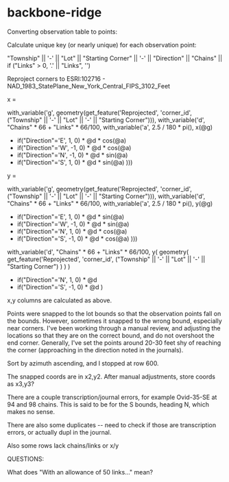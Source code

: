 # backbone-ridge

Converting observation table to points:


Calculate unique key (or nearly unique) for each observation point:

"Township" || '-' || "Lot" || "Starting Corner" || '-' || "Direction" || "Chains" || if ("Links" > 0, '.' || "Links", '')



Reproject corners to ESRI:102716 - NAD_1983_StatePlane_New_York_Central_FIPS_3102_Feet

x = 

with_variable('g', geometry(get_feature('Reprojected', 'corner_id', ("Township" || '-' || "Lot" || '-' || "Starting Corner"))),
with_variable('d', "Chains" * 66 + "Links" * 66/100,
with_variable('a', 2.5 / 180 * pi(),
x(@g)
+ if("Direction"='E', 1, 0) * @d * cos(@a)
+ if("Direction"='W', -1, 0) * @d * cos(@a)
+ if("Direction"='N', -1, 0) * @d * sin(@a)
+ if("Direction"='S', 1, 0) * @d * sin(@a)
)))



y = 

with_variable('g', geometry(get_feature('Reprojected', 'corner_id', ("Township" || '-' || "Lot" || '-' || "Starting Corner"))),
with_variable('d', "Chains" * 66 + "Links" * 66/100,
with_variable('a', 2.5 / 180 * pi(),
y(@g)
+ if("Direction"='E', 1, 0) * @d * sin(@a)
+ if("Direction"='W', -1, 0) * @d * sin(@a)
+ if("Direction"='N', 1, 0) * @d * cos(@a)
+ if("Direction"='S', -1, 0) * @d * cos(@a)
)))

with_variable('d', "Chains" * 66 + "Links" * 66/100,
y(
  geometry(
    get_feature('Reprojected', 'corner_id',
      ("Township" || '-' || "Lot" || '-' || "Starting Corner")
	)
  )
)
+ if("Direction"='N', 1, 0) * @d
+ if("Direction"='S', -1, 0) * @d
)

x,y columns are calculated as above.

Points were snapped to the lot bounds so that the observation points fall on the bounds.  However, sometimes it snapped to the wrong bound, especially near corners.  I've been working through a manual review, and adjusting the locations so that they are on the correct bound, and do not overshoot the end corner.  Generally, I've set the points around 20-30 feet shy of reaching the corner (approaching in the direction noted in the journals).

Sort by azimuth ascending, and I stopped at row 600.

The snapped coords are in x2,y2.  After manual adjustments, store coords as x3,y3?

There are a couple transcription/journal errors, for example Ovid-35-SE at 94 and 98 chains.  This is said to be for the S bounds, heading N, which makes no sense.

There are also some duplicates -- need to check if those are transcription errors, or actually dupl in the journal.

Also some rows lack chains/links or x/y



QUESTIONS:

What does "With an allowance of 50 links..." mean?

